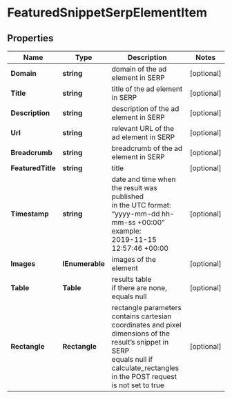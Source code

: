 # FeaturedSnippetSerpElementItem


## Properties

| Name | Type | Description | Notes |
|------------ | ------------- | ------------- | -------------|
**Domain** | **string** | domain of the ad element in SERP |[optional]|
**Title** | **string** | title of the ad element in SERP |[optional]|
**Description** | **string** | description of the ad element in SERP |[optional]|
**Url** | **string** | relevant URL of the ad element in SERP |[optional]|
**Breadcrumb** | **string** | breadcrumb of the ad element in SERP |[optional]|
**FeaturedTitle** | **string** | title |[optional]|
**Timestamp** | **string** | date and time when the result was published<br>in the UTC format: “yyyy-mm-dd hh-mm-ss +00:00”<br>example:<br>2019-11-15 12:57:46 +00:00 |[optional]|
**Images** | **IEnumerable<ImagesElement>** | images of the element |[optional]|
**Table** | **Table** | results table<br>if there are none, equals null |[optional]|
**Rectangle** | **Rectangle** | rectangle parameters<br>contains cartesian coordinates and pixel dimensions of the result’s snippet in SERP<br>equals null if calculate_rectangles in the POST request is not set to true |[optional]|